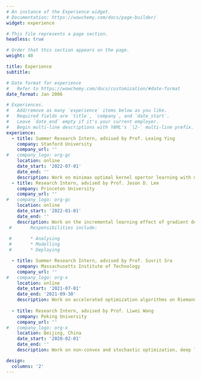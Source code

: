 ```yaml
---
# An instance of the Experience widget.
# Documentation: https://wowchemy.com/docs/page-builder/
widget: experience

# This file represents a page section.
headless: true

# Order that this section appears on the page.
weight: 40

title: Experience
subtitle:

# Date format for experience
#   Refer to https://wowchemy.com/docs/customization/#date-format
date_format: Jan 2006

# Experiences.
#   Add/remove as many `experience` items below as you like.
#   Required fields are `title`, `company`, and `date_start`.
#   Leave `date_end` empty if it's your current employer.
#   Begin multi-line descriptions with YAML's `|2-` multi-line prefix.
experience:
  - title: Summer Research Intern, advised by Prof. Lexing Ying
    company: Stanford University
    company_url: ''
#   company_logo: org-gc
    location: online
    date_start: '2022-07-01'
    date_end: ''
    description: Work on minimax optimal kernel opertor learning with multilevel training.
  - title: Research Intern, advised by Prof. Jason D. Lee
    company: Princeton University
    company_url: ''
#   company_logo: org-gc
    location: online
    date_start: '2022-01-01'
    date_end: ''
    description: Work on the incremental learning effect of gradient descent as an algorithmic regularization. 
 #       Responsibilities include:
        
 #       * Analysing
 #       * Modelling
 #       * Deploying

  - title: Summer Research Intern, advised by Prof. Suvrit Sra
    company: Massachusetts Institute of Technology
    company_url: ''
#   company_logo: org-x
    location: online
    date_start: '2021-07-01'
    date_end: '2021-09-30'
    description: Work on accelerated optimization algorithms on Riemannian manifolds.
    
  - title: Research Intern, advised by Prof. Liwei Wang
    company: Peking University
    company_url: ''
#   company_logo: org-x
    location: Beijing, China
    date_start: '2020-02-01'
    date_end: ''
    description: Work on non-convex and stochastic optimization, deep learning theory, etc.

design:
  columns: '2'
---
```

